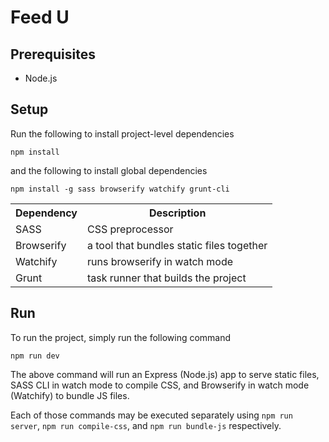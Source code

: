 # Feed U

## Prerequisites
- Node.js

## Setup

Run the following to install project-level dependencies

```
npm install
```

and the following to install global dependencies

```
npm install -g sass browserify watchify grunt-cli
```

<table>
    <tr>
        <th> Dependency
        <th> Description
    </tr>
    <tr>
        <td> SASS
        <td> CSS preprocessor
    <tr>
        <td> Browserify
        <td> a tool that bundles static files together
    </tr>
    <tr>
        <td> Watchify
        <td> runs browserify in watch mode
    </tr>
    <tr>
        <td> Grunt
        <td> task runner that builds the project
    </tr>
<table>


## Run

To run the project, simply run the following command

```
npm run dev
```

The above command will run an Express (Node.js) app to serve static files, SASS CLI in watch mode to compile CSS, and Browserify in watch mode (Watchify) to bundle JS files.

Each of those commands may be executed separately using ```npm run server```, ```npm run compile-css```, and ```npm run bundle-js``` respectively.
